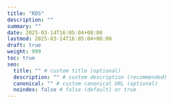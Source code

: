 ```yaml
---
title: "RDS"
description: ""
summary: ""
date: 2025-03-14T16:05:04+08:00
lastmod: 2025-03-14T16:05:04+08:00
draft: true
weight: 999
toc: true
seo:
  title: "" # custom title (optional)
  description: "" # custom description (recommended)
  canonical: "" # custom canonical URL (optional)
  noindex: false # false (default) or true
---
```

